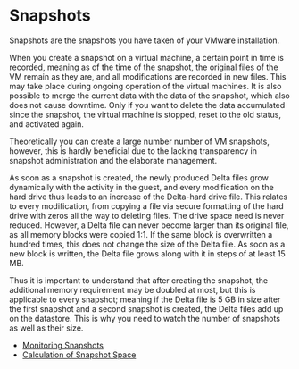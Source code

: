# Snapshots

Snapshots are the snapshots you have taken of your VMware installation.

When you create a snapshot on a virtual machine, a certain point in time
is recorded, meaning as of the time of the snapshot, the original files
of the VM remain as they are, and all modifications are recorded in new
files. This may take place during ongoing operation of the virtual
machines. It is also possible to merge the current data with the data of
the snapshot, which also does not cause downtime. Only if you want to
delete the data accumulated since the snapshot, the virtual machine is
stopped, reset to the old status, and activated again.

Theoretically you can create a large number number of VM snapshots,
however, this is hardly beneficial due to the lacking transparency in
snapshot administration and the elaborate management.

As soon as a snapshot is created, the newly produced Delta files grow
dynamically with the activity in the guest, and every modification on
the hard drive thus leads to an increase of the Delta-hard drive file.
This relates to every modification, from copying a file via secure
formatting of the hard drive with zeros all the way to deleting files.
The drive space need is never reduced. However, a Delta file can never
become larger than its original file, as all memory blocks were copied
1:1. If the same block is overwritten a hundred times, this does not
change the size of the Delta file. As soon as a new block is written,
the Delta file grows along with it in steps of at least 15 MB.

Thus it is important to understand that after creating the snapshot, the
additional memory requirement may be doubled at most, but this is
applicable to every snapshot; meaning if the Delta file is 5 GB in size
after the first snapshot and a second snapshot is created, the Delta
files add up on the datastore. This is why you need to watch the number
of snapshots as well as their size.

  - [Monitoring Snapshots](Monitoring_Snapshots)
  - [Calculation of Snapshot Space](Calculation_of_Snapshot_Space)

